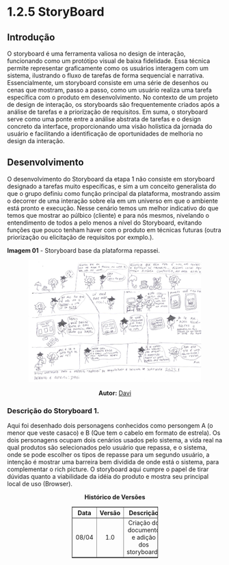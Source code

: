 # 1.2.5 StoryBoard

## Introdução

O storyboard é uma ferramenta valiosa no design de interação, funcionando como um protótipo visual de baixa fidelidade. Essa técnica permite representar graficamente como os usuários interagem com um sistema, ilustrando o fluxo de tarefas de forma sequencial e narrativa. Essencialmente, um storyboard consiste em uma série de desenhos ou cenas que mostram, passo a passo, como um usuário realiza uma tarefa específica com o produto em desenvolvimento. No contexto de um projeto de design de interação, os storyboards são frequentemente criados após a análise de tarefas e a priorização de requisitos. Em suma, o storyboard serve como uma ponte entre a análise abstrata de tarefas e o design concreto da interface, proporcionando uma visão holística da jornada do usuário e facilitando a identificação de oportunidades de melhoria no design da interação.

## Desenvolvimento

O desenvolvimento do Storyboard da etapa 1 não consiste em storyboard designado a tarefas muito específicas, e sim a um conceito generalista do que o grupo definiu como função principal da plataforma, mostrando assim o decorrer de uma interação sobre ela em um universo em que o ambiente está pronto e execução. Nesse cenário temos um melhor indicativo do que temos que mostrar ao púlbico (cliente) e para nós mesmos, nivelando o entendimento de todos a pelo menos a nível do Storyboard, evitando funções que pouco tenham haver com o produto em técnicas futuras (outra priorização ou elicitação de requisitos por exmplo.). 

**Imagem 01** - Storyboard base da plataforma repassei. 

<div style="text-align: center;">
  <img src="./Base/assets/storyboard.jpg" alt="Storyboard" style="max-width: 80%;">
  <p> <b>Autor:</b> <a href="https://github.com/Jagaima">Davi</a></p> 
</div>

### Descrição do Storyboard 1.

Aqui foi desenhado dois personagens conhecidos como persongem A (o menor que veste casaco) e B (Que tem o cabelo em formato de estrela). Os dois personagens ocupam dois cenários usados pelo sistema, a vida real na qual produtos são selecionados pelo usuário que repassa, e o sistema, onde se pode escolher os tipos de repasse para um segundo usuário, a intenção é mostrar uma barreira bem dividida de onde está o sistema, para complementar o rich picture. O storyboard aqui cumpre o papel de tirar dúvidas quanto a viabilidade da idéia do produto e mostra seu principal local de uso (Browser). 



<p align="center"><strong>Histórico de Versões</strong></p>

<table style="margin: auto; width: 40%; border-collapse: collapse;" border="1" cellpadding="8">
  <thead>
    <tr>
      <th style="text-align: center;">Data</th>
      <th style="text-align: center;">Versão</th>
      <th style="text-align: center;">Descrição</th>
      <th style="text-align: center;">Autor</th>
      <th style="text-align: center;">Revisor</th>
    </tr>
  </thead>
  <tbody>
    <tr>
      <td style="text-align: center;">08/04</td>
      <td style="text-align: center;">1.0</td>
      <td style="text-align: center;">Criação do documento e adição dos storyboards</td>
      <td style="text-align: center;"><a href="https://github.com/Jagaima">Davi Nobre</a></td>
      <td style="text-align: center;"><a href="https://github.com/RenataKurzawa">Renata Quadros</a></td>
    </tr>
  </tbody>
</table>


